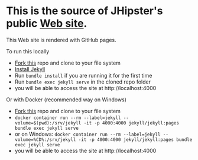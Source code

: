 This is the source of JHipster's public [Web site](http://jhipster.github.io/).
=======

This Web site is rendered with GitHub pages.

To run this locally

* [Fork this](https://github.com/jhipster/jhipster.github.io/fork) repo and clone to your file system
* [Install Jekyll](https://help.github.com/articles/setting-up-your-github-pages-site-locally-with-jekyll/)
* Run `bundle install` if you are running it for the first time
* Run `bundle exec jekyll serve` in the cloned repo folder
* you will be able to access the site at http://localhost:4000

Or with Docker (recommended way on Windows)
* [Fork this](https://github.com/jhipster/jhipster.github.io/fork) repo and clone to your file system
* `docker container run --rm --label=jekyll --volume=$(pwd):/srv/jekyll -it -p 4000:4000 jekyll/jekyll:pages bundle exec jekyll serve`
* or on Windows: `docker container run --rm --label=jekyll --volume=%CD%:/srv/jekyll -it -p 4000:4000 jekyll/jekyll:pages bundle exec jekyll serve`
* you will be able to access the site at http://localhost:4000
